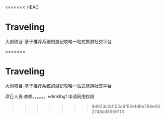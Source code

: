 <<<<<<< HEAD
# Traveling
大创项目-基于推荐系统的游记攻略一站式旅游社交平台

=======
# Traveling
大创项目-基于推荐系统的游记攻略一站式旅游社交平台

项目人员:李婷。。。。。。vdmklbgf
申请网络权限
>>>>>>> 8d923c2d102a9f82efd6e784e062748ad5959113
